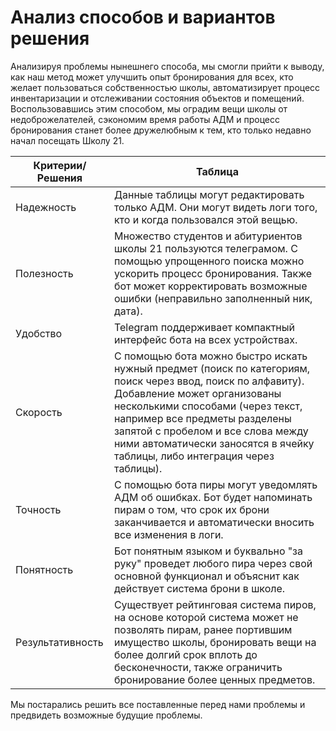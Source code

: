 # Анализ способов и вариантов решения

Анализируя проблемы нынешнего способа, мы смогли прийти к выводу, как наш метод может улучшить опыт бронирования для всех, кто желает пользоваться собственностью школы, автоматизирует процесс инвентаризации и отслеживании состояния объектов и помещений. Воспользовавшись этим способом, мы оградим вещи школы от недоброжелателей, сэкономим время работы АДМ и процесс бронирования станет более дружелюбным к тем, кто только недавно начал посещать Школу 21.

 Критерии/Решения | Таблица |
| ------ | ------ |
| Надежность | Данные таблицы могут редактировать только АДМ. Они могут видеть логи того, кто и когда пользовался этой вещью. |
| Полезность | Множество студентов и абитуриентов школы 21 пользуются телеграмом. С помощью упрощенного поиска можно ускорить процесс бронирования. Также бот может корректировать возможные ошибки (неправильно заполненный ник, дата). |
| Удобство | Telegram поддерживает компактный интерфейс бота на всех устройствах. |
| Скорость | С помощью бота можно быстро искать нужный предмет (поиск по категориям, поиск через ввод, поиск по алфавиту). Добавление может организованы несколькими способами (через текст, например все предметы разделены запятой с пробелом и все слова между ними автоматически заносятся в ячейку таблицы, либо интеграция через таблицы). |
| Точность | С помощью бота пиры могут уведомлять АДМ об ошибках. Бот будет напоминать пирам о том, что срок их брони заканчивается и автоматически вносить все изменения в логи. |
| Понятность | Бот понятным языком и буквально "за руку" проведет любого пира через свой основной функционал и объяснит как действует система брони в школе. |
| Результативность | Существует рейтинговая система пиров, на основе которой система может не позволять пирам, ранее портившим имущество школы, бронировать вещи на более долгий срок вплоть до бесконечности, также ограничить бронирование более ценных предметов.|

Мы постарались решить все поставленные перед нами проблемы и предвидеть возможные будущие проблемы.
